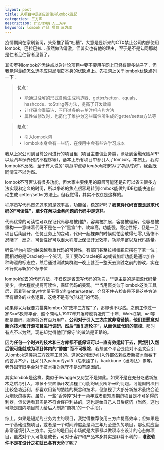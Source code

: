```yaml
---
layout: post
title: 从项目中是否应该使用lombok说起
categories: 三方库
description: 什么时候引入三方库
keywords: lombok 产品 项目 三方库
---
```



疫情期间在家刷新闻，头条推了篇“吐糟”，大意是是新来的CTO禁止公司内部使用lombok，巴拉巴拉... 虽然做法偏激，但其实也有他的理由，至于是不是认同那就是仁者见仁智者见智了。

其实罗列lombok的优缺点以及讨论项目中要不要用在网上已经有很多帖子了，但我觉得最终怎么选不应只局限它本身的优缺点上。先把网上关于lombok优缺点列一下：

> **优点**：
> 
> * 能通过注解的形式自动生成构造器、getter/setter、equals、hashcode、toString等方法，提高了开发效率
> * 让代码变得简洁，不用过多的去关注相应的方法
> * 属性做修改时，也简化了维护为这些属性所生成的getter/setter方法等

> **缺点**：
> 
> * 引入lombok包
> * lombok本身会有一些坑，在使用中会有些许学习成本


我从上家公司到目前公司进行的项目里（项目主要偏业务类，涉及到金融保险APP以及汽车保养预约小程序等），基本上所有项目中都引入了lombok。本质上，我对lombok不反感，至于有人说的“_项目中使用 lombok就像QJ了项目成员_”，我会既同情又不以为然。

lombok不可否认有很多功能，但大家主要使用的原因可能还是它可以省去很多方法实现和定义的时间，所以争论的焦点很容易转到lombok能做的IDE也能快速自动生成 getter/setter方法上。但我觉得，其实不仅仅是这样的。

程序员写代码首先追求的是效率高，功能强，稳定好吗？**我觉得代码首要是追求代码的“可读性”，至少在解决业务问题的代码中是这样。**

代码优秀的可读性可以保证代码容易被维护，容易被扩展，容易被理解，也容易被重构——意味着代码不是在一个“黑盒”中。效率高，功能强，稳定性好，但是一旦项目后续展开，任何业务上的变动，代码一起裸奔的时候就怕会散得七零八落惨不忍睹了；反之，可读性好可以很大程度上保证开发效率，功能丰富以及代码质量。

听说华为内部也越来越看重代码的可读性，有部门甚至拉横幅把它摆在了第一位；而相对的是Oracle的一个笑话，员工要改Oracle的Bug或者加新功能是通过加各种晦涩的标志位，然后通过测试集群跑一晚上甚至一整天去测试之前的修改，实在不行就再新加个标志位...… 

lombok省去的代码方法，不仅仅是省去写代码的功夫，**更主要的是把源代码量变少，很大程度提高可读性，保证代码的美观。**当用惯类似于lombok这类工具后，再看到entity中大量无意义的getter/setter，会忍不住去检查是不是这些方法里有额外的业务逻辑，这绝不是有“好味道”的代码。

如果你以为我要力推类lombok的“效率三方库”了，那却也不尽然。之前工作过一家SaaS教育平台，整个网站从1997年开始跨度将近有二十年，Web框架，acl等都是自研，服务将近有百万用户。**公司对于引入三方库就非常谨慎，他们更愿意对新兴技术和开源项目进行调研，然后“重复造轮子”，从而保证代码的掌控**。那时有点不以为然，现在却觉得他们“保守”的做法是正确的。

因为**任何一个时兴的技术和三方库都不能保证可以一直有效运转下去，贸然引入然后很可能就成为项目体内的“肿瘤”而不可根除**，我想这个平台是绝对不会欢迎引入lombok这类第三方效率工具的。这家公司因为引入外部依赖或者新技术而吞下的苦并不少，比如引入yahoo的yui3（后来挂了），backbone（被淘汰）等等。老外固守旧平台对于技术相对保守不是没有原因的。

其实lombok是这样，类似于Swagger又何尝不是如此。如果不是在充分吃透新技术之后再引入，难保不会面临开发流程上可能的转变所带来的问题。可能国内项目比较急功近利，都喜欢用新的酷炫的概念和技术，但忽视了大部分新技术最终会沦为炮灰的事实。虽然，一些“香饽饽”对于一两年或者更短周期的项目是不可多得的利器，但长远看其实是不符合客户利益的，这也是给自己人日后挖坑（当然，这也可能是国内项目前人给后人制造“商机”的一个手段）。

综上，如果是短期的业务为主的项目，我觉得推荐使用三方库提高效率；但如果是一个基础设施项目，或者是一个时间跨度会是两三年乃至更久的项目，那么就应当非常谨慎引入三方库。无奈的是目前市场就是大家都以做项毕业设计的心态做项目，虽然对个人可能是成长，可对于客户和产品本身其实是非常不利的... **谁说软件不是在设计之初就已各有天命了呢**？